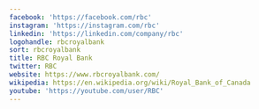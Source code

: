 ```yaml
---
facebook: 'https://facebook.com/rbc'
instagram: 'https://instagram.com/rbc'
linkedin: 'https://linkedin.com/company/rbc'
logohandle: rbcroyalbank
sort: rbcroyalbank
title: RBC Royal Bank
twitter: RBC
website: https://www.rbcroyalbank.com/
wikipedia: https://en.wikipedia.org/wiki/Royal_Bank_of_Canada
youtube: 'https://youtube.com/user/RBC'
---
```

